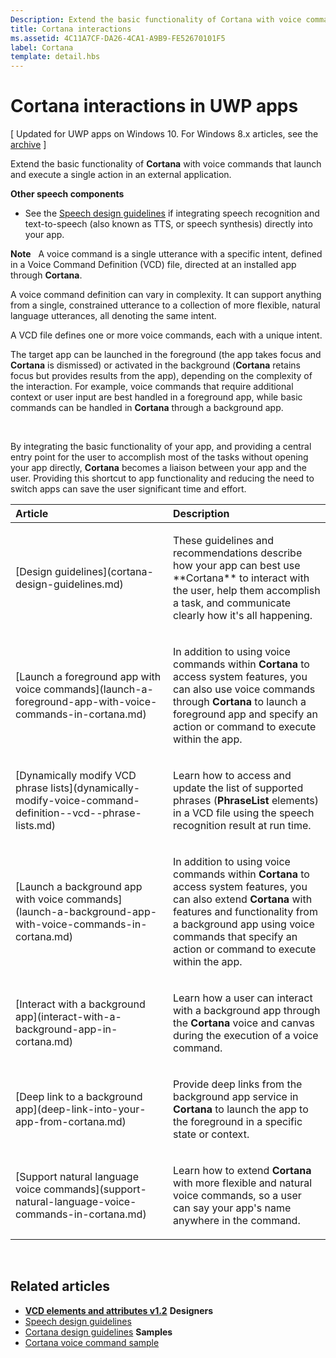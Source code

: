 ```yaml
---
Description: Extend the basic functionality of Cortana with voice commands that launch and execute a single action in an external application.
title: Cortana interactions
ms.assetid: 4C11A7CF-DA26-4CA1-A9B9-FE52670101F5
label: Cortana
template: detail.hbs
---
```


# Cortana interactions in UWP apps


\[ Updated for UWP apps on Windows 10. For Windows 8.x articles, see the [archive](http://go.microsoft.com/fwlink/p/?linkid=619132) \]

Extend the basic functionality of **Cortana** with voice commands that launch and execute a single action in an external application.


**Other speech components**

-   See the [Speech design guidelines](speech-interactions.md) if integrating speech recognition and text-to-speech (also known as TTS, or speech synthesis) directly into your app.

**Note**  
A voice command is a single utterance with a specific intent, defined in a Voice Command Definition (VCD) file, directed at an installed app through **Cortana**.

A voice command definition can vary in complexity. It can support anything from a single, constrained utterance to a collection of more flexible, natural language utterances, all denoting the same intent.

A VCD file defines one or more voice commands, each with a unique intent.

The target app can be launched in the foreground (the app takes focus and **Cortana** is dismissed) or activated in the background (**Cortana** retains focus but provides results from the app), depending on the complexity of the interaction. For example, voice commands that require additional context or user input are best handled in a foreground app, while basic commands can be handled in **Cortana** through a background app.

 

By integrating the basic functionality of your app, and providing a central entry point for the user to accomplish most of the tasks without opening your app directly, **Cortana** becomes a liaison between your app and the user. Providing this shortcut to app functionality and reducing the need to switch apps can save the user significant time and effort.


<table>
<colgroup>
<col width="50%" />
<col width="50%" />
</colgroup>
<thead>
<tr class="header">
<th align="left">Article</th>
<th align="left">Description</th>
</tr>
</thead>
<tbody>
<tr class="odd">
<td align="left"><p>[Design guidelines](cortana-design-guidelines.md)</p></td>
<td align="left"><p>These guidelines and recommendations describe how your app can best use **Cortana** to interact with the user, help them accomplish a task, and communicate clearly how it's all happening.</p></td>
</tr>
<tr class="even">
<td align="left"><p>[Launch a foreground app with voice commands](launch-a-foreground-app-with-voice-commands-in-cortana.md)</p></td>
<td align="left"><p>In addition to using voice commands within <strong>Cortana</strong> to access system features, you can also use voice commands through <strong>Cortana</strong> to launch a foreground app and specify an action or command to execute within the app.</p></td>
</tr>
<tr class="odd">
<td align="left"><p>[Dynamically modify VCD phrase lists](dynamically-modify-voice-command-definition--vcd--phrase-lists.md)</p></td>
<td align="left"><p>Learn how to access and update the list of supported phrases (<strong>PhraseList</strong> elements) in a VCD file using the speech recognition result at run time.</p></td>
</tr>
<tr class="even">
<td align="left"><p>[Launch a background app with voice commands](launch-a-background-app-with-voice-commands-in-cortana.md)</p></td>
<td align="left"><p>In addition to using voice commands within <strong>Cortana</strong> to access system features, you can also extend <strong>Cortana</strong> with features and functionality from a background app using voice commands that specify an action or command to execute within the app.</p></td>
</tr>
<tr class="odd">
<td align="left"><p>[Interact with a background app](interact-with-a-background-app-in-cortana.md)</p></td>
<td align="left"><p>Learn how a user can interact with a background app through the <strong>Cortana</strong> voice and canvas during the execution of a voice command.</p></td>
</tr>
<tr class="even">
<td align="left"><p>[Deep link to a background app](deep-link-into-your-app-from-cortana.md)</p></td>
<td align="left"><p>Provide deep links from the background app service in <strong>Cortana</strong> to launch the app to the foreground in a specific state or context.</p></td>
</tr>
<tr class="odd">
<td align="left"><p>[Support natural language voice commands](support-natural-language-voice-commands-in-cortana.md)</p></td>
<td align="left"><p>Learn how to extend <strong>Cortana</strong> with more flexible and natural voice commands, so a user can say your app's name anywhere in the command.</p></td>
</tr>
</tbody>
</table>

 

## <span id="related_topics"></span>Related articles


* [**VCD elements and attributes v1.2**](https://msdn.microsoft.com/library/windows/apps/dn706593)
**Designers**
* [Speech design guidelines](https://msdn.microsoft.com/library/windows/apps/dn596121)
* [Cortana design guidelines](https://msdn.microsoft.com/library/windows/apps/dn974233)
**Samples**
* [Cortana voice command sample](http://go.microsoft.com/fwlink/p/?LinkID=619899)
 

 




